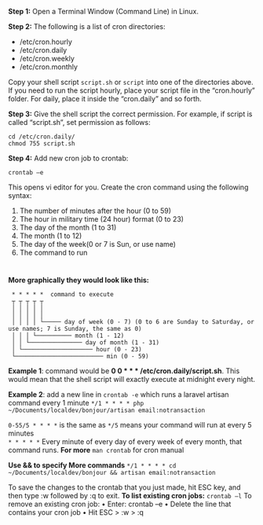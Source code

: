 
**Step 1:** Open a Terminal Window (Command Line) in Linux. 

**Step 2:** The following is a list of cron directories:
* /etc/cron.hourly
* /etc/cron.daily
* /etc/cron.weekly
* /etc/cron.monthly

Copy your shell script `script.sh` or `script` into one of the directories above.
If you need to run the script hourly, place your script file in the “cron.hourly”
folder. For daily, place it inside the “cron.daily” and so forth. 

**Step 3:** Give the shell script the correct permission. For example, if script is called
“script.sh”, set permission as follows: 

`cd /etc/cron.daily/`   
`chmod 755 script.sh` 

**Step 4:** Add new cron job to crontab: 

```crontab –e```

This opens vi editor for you. Create the cron command using the following syntax:
1. The number of minutes after the hour (0 to 59)
2. The hour in military time (24 hour) format (0 to 23)
3. The day of the month (1 to 31)
4. The month (1 to 12)
5. The day of the week(0 or 7 is Sun, or use name)
6. The command to run

# 
**More graphically they would look like this:**
```
 * * * * *  command to execute
 ┬ ┬ ┬ ┬ ┬
 │ │ │ │ │
 │ │ │ │ │
 │ │ │ │ └───── day of week (0 - 7) (0 to 6 are Sunday to Saturday, or use names; 7 is Sunday, the same as 0)
 │ │ │ └────────── month (1 - 12)
 │ │ └─────────────── day of month (1 - 31)
 │ └──────────────────── hour (0 - 23)
 └───────────────────────── min (0 - 59)
```


**Example 1**: command would be **0 0 * * * /etc/cron.daily/script.sh**. This
would mean that the shell script will exactly execute at midnight every
night.

**Example 2**: add a new line in `crontab -e` which runs a laravel artisan command every 1 minute `*/1 * * * * php ~/Documents/localdev/bonjour/artisan email:notransaction`

`0-55/5 * * * *` is the same as `*/5` means your command will run at every 5 minutes  
`* * * * *` Every minute of every day of every week of every month, that command runs.
**For more**
`man crontab` for cron manual

**Use && to specify More commands**
`*/1 * * * * cd ~/Documents/localdev/bonjour && artisan email:notransaction`


To save the changes to the crontab that you just made, hit ESC key, and
then type :w followed by :q to exit.
**To list existing cron jobs:**
 ```crontab –l```
To remove an existing cron job:
• Enter: crontab –e
• Delete the line that contains your cron job
• Hit ESC > :w > :q

